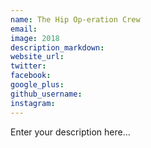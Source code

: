 ```yaml
---
name: The Hip Op-eration Crew
email:
image: 2018
description_markdown:
website_url:
twitter:
facebook:
google_plus:
github_username:
instagram:
---
```


Enter your description here...
